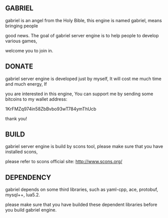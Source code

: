 ## GABRIEL

  gabriel is an angel from the Holy Bible, this engine is named gabriel, means bringing people

  good news. The goal of gabriel server engine is to help people to develop various games,
  
  welcome you to join in.
  
## DONATE

  gabriel server engine is developed just by myself, It will cost me much time and much energy, If

  you are interested in this engine, You can support me by sending some bitcoins to my wallet address:
  
  1KrFMZq974in58ZbBvbo93wT784ymThUcb
  
  thank you!
  
## BUILD

  gabriel server engine is build by scons tool, please make sure that you have installed scons,

  please refer to scons official site: http://www.scons.org/
  
## DEPENDENCY

  gabriel depends on some third libraries, such as yaml-cpp, ace, protobuf, mysql++, lua5.2.

  please make sure that you have builded these dependent libraries before you build gabriel engine.
  